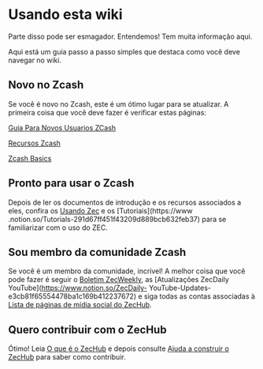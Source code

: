 # Usando esta wiki

Parte disso pode ser esmagador. Entendemos! Tem muita informação aqui.

Aqui está um guia passo a passo simples que destaca como você deve navegar no wiki.

## Novo no Zcash

Se você é novo no Zcash, este é um ótimo lugar para se atualizar. A primeira coisa que você deve fazer é verificar estas páginas:

[Guia Para Novos Usuarios ZCash](https://www.notion.so/Zcash-New-User-Guide-78c340cd6b18485f945e2bce4b6a8748)

[Recursos Zcash](https://www.notion.so/Zcash-Resources-e9a51eb117604fbc870f1d6c6e83ee95)

[Zcash Basics](https://www.notion.so/Zcash-Basics-d2946ad9c3b541759174dbcbf0e8c9cc)

## Pronto para usar o Zcash

Depois de ler os documentos de introdução e os recursos associados a eles, confira os [Usando Zec](https://www.notion.so/Using-ZEC-6e0c1b5182f34abdba476185f63fde9d) e os [Tutoriais](https://www .notion.so/Tutorials-291d67ff451f43209d889bcb632feb37) para se familiarizar com o uso do ZEC.

## Sou membro da comunidade Zcash

Se você é um membro da comunidade, incrível! A melhor coisa que você pode fazer é seguir o [Boletim ZecWeekly](https://www.notion.so/ZecWeekly-Newsletter-2063b85a436642768fb6620627cbd804), as [Atualizações ZecDaily YouTube](https://www.notion.so/ZecDaily- YouTube-Updates-e3cb81f65554478ba1c169b412237672) e siga todas as contas associadas à [Lista de páginas de mídia social do ZecHub](https://www.notion.so/List-of-ZecHub-social-media-pages-60ff04ab84e4450da30facdf77067afb).

## Quero contribuir com o ZecHub

Ótimo! Leia [O que é o ZecHub](https://www.notion.so/What-is-ZecHub-c81d245a9b31410fa8aaf06c6301c180) e depois consulte [Ajuda a construir o ZecHub](https://www.notion.so/Help-Build-ZecHub-9f4aaa45f37d438dac56025449604d96) para saber como contribuir.


